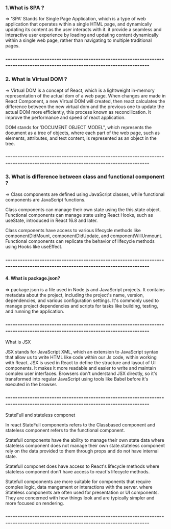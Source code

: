 ### 1.What is SPA ? 
=> 
'SPA' Stands for Single Page Application, which is a type of web application that operates within a single HTML  page, and dynamically updating its content as the user interacts with it.
it provide a seamless and interactive user experience by loading and updating content dynamically within a single web page, rather than navigating to multiple traditional pages.

### ---------------------------------------------------------------------------------------------------------------------------- ###

### 2. What is Virtual DOM ? 
=> 
Virtual DOM is a concept of React, which is a lightweight in-memory representation of the actual dom of a web page. When changes are made in React Component, a new Virtual DOM will created, then react calculates the difference between the new virtual dom and the previous one to update the actual DOM more efficiently, this process known as reconcilication. It improve the performance and speed of react application.

DOM stands for 'DOCUMENT OBJECT MODEL", which  represents the document as a tree of objects, where each part of the web page, such as elements, attributes, and text content, is represented as an object in the tree.

### ---------------------------------------------------------------------------------------------------------------------------- ###

### 3. What is difference between class and functional component ?
=> 
Class components are defined using JavaScript classes, while functional components are JavaScript functions.

Class components can manage their own state using the this.state object. Functional components can manage state using React Hooks, such as useState, introduced in React 16.8 and later.

Class components have access to various lifecycle methods like componentDidMount, componentDidUpdate, and componentWillUnmount. Functional components can replicate the behavior of lifecycle methods using Hooks like useEffect.

### ---------------------------------------------------------------------------------------------------------------------------- ###


#### 4. What is package.json?
=>
package.json is a file used in Node.js and JavaScript projects. It contains metadata about the project, including the project's name, version, dependencies, and various configuration settings. It's commonly used to manage project dependencies and scripts for tasks like building, testing, and running the application.


### ---------------------------------------------------------------------------------------------------------------------------- ###
What is JSX

JSX stands for JavaScript XML, which an extension to JavaScript syntax that allow us to write HTML like code within our Js code, within working with React.  JSX is used in React to define the structure and layout of UI components. It makes it more readable and easier to write and maintain complex user interfaces. Browsers don't understand JSX directly, so it's transformed into regular JavaScript using tools like Babel before it's executed in the browser.

### ---------------------------------------------------------------------------------------------------------------------------- ###
StateFull and stateless componet

In react StateFull components refers to the Classbased component and stateless component refers to the functional component.

Statefull components have the ability to manage their own state data where stateless component does not manage their own state.stateless component rely on the data provided to them through props and do not have internal state.

Statefull componet does have access to React's lifecycle methods where stateless component don't have access to react's lifecycle methods.

Statefull compoonents are more suitable for components that require complex logic, data mangement or interactions with the server. where
  Stateless components are often used for presentation or UI components. They are concerned with how things look and are typically simpler and more focused on rendering.
### ---------------------------------------------------------------------------------------------------------------------------- ###